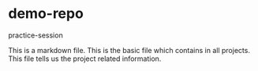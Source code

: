 # demo-repo
practice-session

This is a markdown file. This is the basic file which contains in all projects. This file tells us the project related information.
